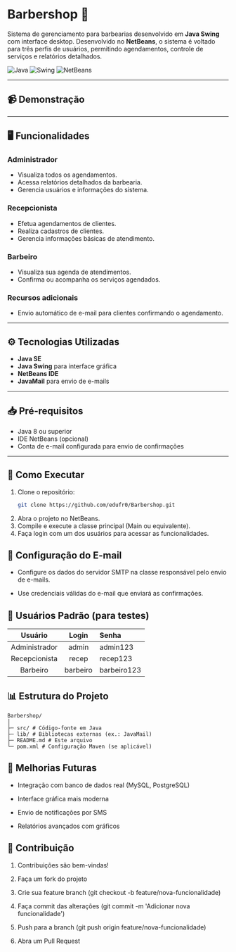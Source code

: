 # Barbershop 💈

Sistema de gerenciamento para barbearias desenvolvido em **Java Swing** com interface desktop. Desenvolvido no **NetBeans**, o sistema é voltado para três perfis de usuários, permitindo agendamentos, controle de serviços e relatórios detalhados.

![Java](https://img.shields.io/badge/Java-ED8B00?style=for-the-badge&logo=java&logoColor=white)
![Swing](https://img.shields.io/badge/Java_Swing-6DB33F?style=for-the-badge)
![NetBeans](https://img.shields.io/badge/NetBeans-0078BD?style=for-the-badge&logo=apache-netbeans&logoColor=white)

---

## 📹 Demonstração

---

## 🖥️ Funcionalidades

### Administrador
- Visualiza todos os agendamentos.  
- Acessa relatórios detalhados da barbearia.  
- Gerencia usuários e informações do sistema.

### Recepcionista
- Efetua agendamentos de clientes.  
- Realiza cadastros de clientes.  
- Gerencia informações básicas de atendimento.

### Barbeiro
- Visualiza sua agenda de atendimentos.  
- Confirma ou acompanha os serviços agendados.

### Recursos adicionais
- Envio automático de e-mail para clientes confirmando o agendamento.

---

## ⚙️ Tecnologias Utilizadas
- **Java SE**  
- **Java Swing** para interface gráfica  
- **NetBeans IDE**  
- **JavaMail** para envio de e-mails  

---

## 📥 Pré-requisitos
- Java 8 ou superior  
- IDE NetBeans (opcional)  
- Conta de e-mail configurada para envio de confirmações  

---

## 🚀 Como Executar

1. Clone o repositório:
   ```bash
   git clone https://github.com/edufr0/Barbershop.git
2. Abra o projeto no NetBeans.
3. Compile e execute a classe principal (Main ou equivalente).
4. Faça login com um dos usuários para acessar as funcionalidades.

## 📧 Configuração do E-mail

- Configure os dados do servidor SMTP na classe responsável pelo envio de e-mails.

- Use credenciais válidas do e-mail que enviará as confirmações.

## 👥 Usuários Padrão (para testes)
| Usuário       | Login      | Senha       |
|:-------------:|:---------:|:-----------|
| Administrador | admin     | admin123   |
| Recepcionista | recep     | recep123   |
| Barbeiro      | barbeiro  | barbeiro123 |


## 📊 Estrutura do Projeto
```
Barbershop/
│
├─ src/ # Código-fonte em Java
├─ lib/ # Bibliotecas externas (ex.: JavaMail)
├─ README.md # Este arquivo
└─ pom.xml # Configuração Maven (se aplicável)
```

## 🔧 Melhorias Futuras

- Integração com banco de dados real (MySQL, PostgreSQL)

- Interface gráfica mais moderna

- Envio de notificações por SMS

- Relatórios avançados com gráficos

## 🤝 Contribuição

1. Contribuições são bem-vindas!

2. Faça um fork do projeto

3. Crie sua feature branch (git checkout -b feature/nova-funcionalidade)

4. Faça commit das alterações (git commit -m 'Adicionar nova funcionalidade')

5. Push para a branch (git push origin feature/nova-funcionalidade)

6. Abra um Pull Request


